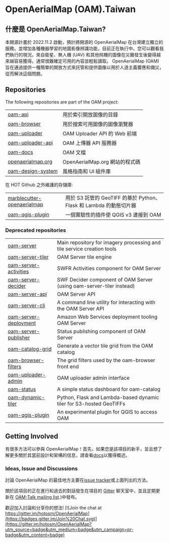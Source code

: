 OpenAerialMap (OAM).Taiwan
===

## 什麼是 OpenAerialMap.Taiwan?
本開源計畫於 2022.11.2 啟動，預計將開源的 OpenAerialMap 在台灣建立獨立的服務。並增加各種機器學習的地圖影像辨識功能，目前正在執行中。您可以觀看我們執行的現況。來自衛星、無人機 (UAV) 和其他飛機的圖像在災難發生後變得越來越容易獲得。通常很難確定可用的內容並輕鬆讀取。 OpenAerialMap (OAM) 旨在通過提供一種簡單的開放方式來託管和提供圖像以用於人道主義響應和備災，從而解決這個問題。
## Repositories 

The following repositories are part of the OAM project:

| | |
| --- | --- |
| [oam-api](https://github.com/hotosm/oam-api) | 用於索引開放圖像的目錄 | 
| [oam-browser](https://github.com/hotosm/oam-browser) | 用於搜索可用圖像的圖像瀏覽器 |
| [oam-uploader](https://github.com/hotosm/oam-uploader) | OAM Uploader API 的 Web 前端 |
| [oam-uploader-api](https://github.com/hotosm/oam-uploader-api) | OAM 上傳器 API 服務器 |
| [oam-docs](https://github.com/hotosm/oam-docs) | OAM 文檔 |
| [openaerialmap.org](https://github.com/hotosm/openaerialmap.org) | OpenAerialMap.org 網站的程式碼 |
| [oam-design-system](https://github.com/hotosm/oam-design-system) |風格指南和 UI 組件庫 |


在 HOT Github 之外維護的存儲庫:

| | |
| --- | --- |
| [marblecutter-openaerialmap](https://github.com/mojodna/marblecutter-openaerialmap) | 用於 S3 託管的 GeoTIFF 的基於 Python、Flask 和 Lambda 的動態切片器 |
| [oam-qgis-plugin](https://github.com/yojiyojiyoji/oam_qgis3_express) | 一個實驗性的插件使 QGIS v3 連接到 OAM |


### Deprecated repositories

| | |
| --- | --- |
| [oam-server](https://github.com/hotosm/oam-server) | Main repository for imagery processing and tile service creation tools |
| [oam-server-tiler](https://github.com/hotosm/oam-server-tiler) | OAM Server tile engine |
| [oam-server-activities](https://github.com/hotosm/oam-server-activities) | SWFR Activities component for OAM Server |
| [oam-server-decider](https://github.com/hotosm/oam-server-decider) | SWF Decider component of OAM Server (using oam-server-tiler instead) |
| [oam-server-api](https://github.com/hotosm/oam-server-api) | OAM Server API |
| [oam-server-cli](https://github.com/hotosm/oam-server-cli) | A command line utility for interacting with the OAM Server API |
| [oam-server-deployment](https://github.com/hotosm/oam-server-deployment) | Amazon Web Services deployment tooling OAM Server |
| [oam-server-publisher](https://github.com/hotosm/oam-server-publisher) | Status publishing component of OAM Server |
| [oam-catalog-grid](https://github.com/hotosm/oam-catalog-grid) | Generate a vector tile grid from the OAM catalog |
| [oam-browser-filters](https://github.com/hotosm/oam-browser-filters) | The grid filters used by the oam-browser front end |
| [oam-uploader-admin](https://github.com/hotosm/oam-uploader-admin) | OAM uploader admin interface |
| [oam-status](https://github.com/hotosm/oam-status) | A simple status dashboard for oam-catalog |
| [oam-dynamic-tiler](https://github.com/hotosm/oam-dynamic-tiler) | Python, Flask and Lambda-based dynamic tiler for S3-hosted GeoTIFFs
| [oam-qgis-plugin](https://github.com/hotosm/oam-qgis-plugin) | An experimental plugin for QGIS to access OAM |

## Getting Involved

有很多方法可以參與 OpenAerialMap！首先，如果您是該項目的新手，並且想了解更多關於其當前設計和架構的信息，請查看[docs](http://docs.openaerialmap.org/)以獲得概述。

### Ideas, Issue and Discussions

討論 OpenAerialMap 的最佳地方主要在[issue tracker](https://github.com/hotosm/OpenAerialMap/issues)或上面列出的方法。

關於該項目的正在進行和過去的對話發生在項目的 [Gitter](https://gitter.im/hotosm/OpenAerialMap?) 聊天室中，並且定期更新在 [OAM-Talk mailing
list](https://groups.google.com/a/hotosm.org/forum/#!forum/openaerialmap).)中發布。

歡迎加入討論和分享你的想法!
[![Join the chat at https://gitter.im/hotosm/OpenAerialMap](https://badges.gitter.im/Join%20Chat.svg)](https://gitter.im/hotosm/OpenAerialMap?utm_source=badge&utm_medium=badge&utm_campaign=pr-badge&utm_content=badge)  
